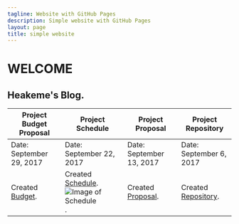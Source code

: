 ```yaml
---
tagline: Website with GitHub Pages
description: Simple website with GitHub Pages
layout: page
title: simple website
---
```



# WELCOME

Heakeme's Blog.
-------------
Project Budget Proposal | Project Schedule | Project Proposal | Project Repository 
-------------------| -----------------|----------------- |------------------------
Date: September 29, 2017 | Date: September 22, 2017 | Date: September 13, 2017 | Date: September 6, 2017 
Created [Budget](https://github.com/TheKeme/SensorEffector/blob/master/DOCUMENTS/DMX512CONTROLLER.docx).  | Created [Schedule](https://github.com/TheKeme/KemeRepository//blob/master/DOCUMENTS/DMX512Schedule.mpp). ![Image of Schedule](https://raw.githubusercontent.com/TheKeme/SensorEffector/master/IMAGES/ProjectSchedule.jpeg). | Created [Proposal](https://github.com/TheKeme/KemeRepository/blob/master/DOCUMENTS/ProposalContentheakemeWilliams.pdf). | Created [Repository](https://github.com/Thekeme/KemeRepository).


